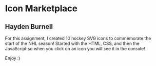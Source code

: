 # Icon Marketplace
## Hayden Burnell

For this assignment, I created 10 hockey SVG icons to commemorate the start of the NHL season! 
Started with the HTML, CSS, and then the JavaScript so when you click on an icon you will see it in the console!

Enjoy :)
